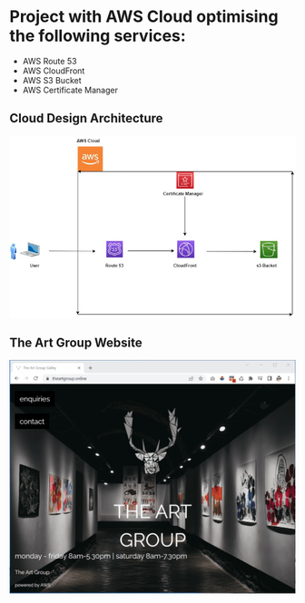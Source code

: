 # Project with AWS Cloud optimising the following services:
 - AWS Route 53
 - AWS CloudFront
 - AWS S3 Bucket
 - AWS Certificate Manager

## Cloud Design Architecture 
![image](https://github.com/Olayemi-apps/aws_hostedsite/blob/dfac8a03f041aa469999fee920e84e8a18a9ee8a/images/hosted_website.jpg)
## The Art Group Website
![image](https://raw.githubusercontent.com/Olayemi-apps/aws_hostedsite/master/images/artgroup.webp)
